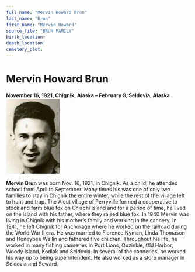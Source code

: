 ```yaml
---
full_name: "Mervin Howard Brun"
last_name: "Brun"
first_name: "Mervin Howard"
source_file: "BRUN FAMILY"
birth_location:
death_location:
cemetery_plot: 
---
```

# Mervin Howard Brun

**November 16, 1921, Chignik, Alaska – February 9, Seldovia,
Alaska**![](../assets/images/BRUN%20FAMILY/media/image1.jpeg)

**Mervin Brun** was born Nov. 16, 1921, in Chignik. As a child, he
attended school from April to September. Many times his was one of only
two families to stay in Chignik the entire winter, while the rest of the
village left to hunt and trap. The Aleut village of Perryville formed a
cooperative to stock and farm blue fox on Chiachi Island and for a
period of time, he lived on the island with his father, where they
raised blue fox. In 1940 Mervin was living in Chignik with his mother’s
family and working in the cannery. In 1941, he left Chignik for
Anchorage where he worked on the railroad during the World War II era.
He was married to Florence Nyman, Linda Thomason and Honeybee Wallin and
fathered five children. Throughout his life, he worked in many fishing
canneries in Port Lions, Ouzinkie, Old Harbor, Woody Island, Kodiak and
Seldovia. In several of the canneries, he worked his way up to being
superintendent. He also worked as a store manager in Seldovia and
Seward.

